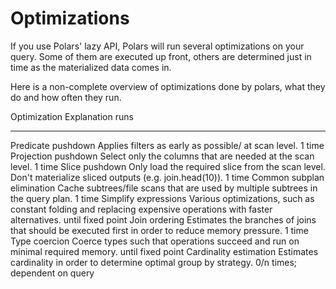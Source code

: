 # Optimizations

If you use Polars' lazy API, Polars will run several optimizations on
your query. Some of them are executed up front, others are determined
just in time as the materialized data comes in.

Here is a non-complete overview of optimizations done by polars, what
they do and how often they run.

  Optimization                 Explanation                                                                                                    runs
  ---------------------------- -------------------------------------------------------------------------------------------------------------- -------------------------------
  Predicate pushdown           Applies filters as early as possible/ at scan level.                                                           1 time
  Projection pushdown          Select only the columns that are needed at the scan level.                                                     1 time
  Slice pushdown               Only load the required slice from the scan level. Don\'t materialize sliced outputs (e.g. join.head(10)).      1 time
  Common subplan elimination   Cache subtrees/file scans that are used by multiple subtrees in the query plan.                                1 time
  Simplify expressions         Various optimizations, such as constant folding and replacing expensive operations with faster alternatives.   until fixed point
  Join ordering                Estimates the branches of joins that should be executed first in order to reduce memory pressure.              1 time
  Type coercion                Coerce types such that operations succeed and run on minimal required memory.                                  until fixed point
  Cardinality estimation       Estimates cardinality in order to determine optimal group by strategy.                                         0/n times; dependent on query
